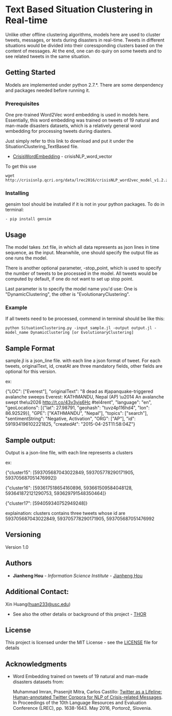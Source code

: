 # Text Based Situation Clustering in Real-time
Unlike other offline clustering algorithms, models here are used to cluster tweets, messages, or texts during disasters in real-time. Tweets in different situations would be divided into their coressponding clusters based on the content of messages. At the end, one can do quiry on some tweets and to see related tweets in the same situation.

## Getting Started

Models are implemented under python 2.7.*. There are some denpendency and packages needed before running it.

### Prerequisites

One pre-trained Word2Vec word embedding is used in models here. Essentially, this word embedding was trained on tweets of 19 natural and man-made disasters datasets, which is a relatively general word wmbedding for processing tweets during diasters.

Just simply refer to this link to download and put it under the SituationClustering_TextBased file.

*   [CrisisWordEmbedding](http://crisisnlp.qcri.org/data/lrec2016/crisisNLP_word2vec_model_v1.2.zip) - crisisNLP_word_vector

To get this use

```
wget http://crisisnlp.qcri.org/data/lrec2016/crisisNLP_word2vec_model_v1.2.zip
```
### Installing

gensim tool should be installed if it is not in your python packages. To do in terminal:

```
- pip install gensim
```

## Usage
The model takes .txt file, in which all data represents as json lines in time sequence, as the input. Meanwhile, one should specify the output file as one runs the model.

There is another optional parameter, -stop_point, which is used to specify the number of tweets to be processed in the model. All tweets would be computed by default, if one do not want to set up stop point.

Last parameter is to specify the model name you'd use: One is "DynamicClustering", the other is "EvolutionaryClustering".

### Example
If all tweets need to be processed, commend in terminal should be like this:

	python SituationClustering.py -input sample.jl -output output.jl -model_name DynamicClustering [or EvolutionaryClustering]


## Sample Format

sample.jl is a json_line file. with each line a json format of tweet.
For each tweets, originalText, id, creatAt are three mandatory fields, other fields are optional for this version.

ex:

{"LOC": ["Everest"], "originalText": "8 dead as #japanquake-triggered avalanche sweeps Everest: KATHMANDU, Nepal (AP) \u2014 An avalanche swept the\u2026 http://t.co/43v3yjs6Hc #tel4rent", "language": "en", "geoLocations": [{"lat": 27.98791, "geohash": "tuvz4p116hd4", "lon": 86.92529}], "GPE": ["KATHMANDU", "Nepal"], "topics": ["search"], "sentimentString": "Negative, Activation", "ORG": ["AP"], "id": 591934196102221825, "createdAt": "2015-04-25T11:58:04Z"}

## Sample output:

Output is a json-line file, with each line represents a clusters

ex:

{"cluster15": [593705687043022849, 593705778290171905, 593705687051476992]}

{"cluster16": [593617518654160896, 593661509584048128, 593641872121290753, 593629791548350464]}

{"cluster17": [594059340752949248]}

explaination:
clusters contains three tweets whose id are 593705687043022849, 593705778290171905, 593705687051476992

## Versioning

Version 1.0

## Authors

* **Jianheng Hou** - *Information Science Institute* - [Jianheng Hou](https://www.linkedin.com/in/jianheng-hou-70130a154/)

## Additional Contact:

Xin Huang(huan233@usc.edu)

* See also the other detalis or background of this project - [THOR](http://usc-isi-i2.github.io/thor/)

## License

This project is licensed under the MIT License - see the [LICENSE](LICENSE) file for details

## Acknowledgments

* Word Embedding trained on tweets of 19 natural and man-made disasters datasets from:

    Muhammad Imran, Prasenjit Mitra, Carlos Castillo: [Twitter as a Lifeline: Human-annotated Twitter Corpora for NLP of Crisis-related Messages](https://mimran.me/papers/imran_prasenjit_carlos_lrec2016.pdf). In Proceedings of the 10th Language Resources and Evaluation Conference (LREC), pp. 1638-1643. May 2016, Portorož, Slovenia.
